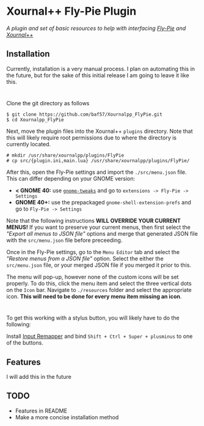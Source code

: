 # Xournal++ Fly-Pie Plugin

*A plugin and set of basic resources to help with interfacing [Fly-Pie](https://github.com/Schneegans/Fly-Pie) and [Xournal++](https://github.com/xournalpp/xournalpp)*


## Installation
Currently, installation is a very manual process. I plan on automating this in the future, but for the sake of this initial release I am going to leave it like this.

#

Clone the git directory as follows
```
$ git clone https://github.com/baf57/Xournalpp_FlyPie.git
$ cd Xournalpp_FlyPie
```

Next, move the plugin files into the Xournal++ `plugins` directory. Note that this will likely require root permissions due to where the directory is currently located.
```
# mkdir /usr/share/xournalpp/plugins/FlyPie
# cp src/{plugin.ini,main.lua} /usr/share/xournalpp/plugins/FlyPie/
```
After this, open the Fly-Pie settings and import the `./src/menu.json` file. This can differ depending on your GNOME version:
* **< GNOME 40:** use [`gnome-tweaks`](https://github.com/GNOME/gnome-tweaks) and go to `extensions -> Fly-Pie -> Settings`
* **GNOME 40+:** use the prepackaged `gnome-shell-extension-prefs` and go to `Fly-Pie -> Settings`
  
Note that the following instructions **WILL OVERRIDE YOUR CURRENT MENUS!** If you want to preserve your current menus, then first select the *"Export all menus to JSON file"* options and merge that generated JSON file with the `src/menu.json` file before preceeding.

Once in the Fly-Pie settings, go to the `Menu Editor` tab and select the *"Restore menus from a JSON file"* option. Select the either the `src/menu.json` file, or your merged JSON file if you merged it prior to this.

The menu will pop-up, however none of the custom icons will be set properly. To do this, click the menu item and select the three vertical dots on the `Icon` bar. Navigate to `./resources` folder and select the appropriate icon. **This will need to be done for every menu item missing an icon**.
#
To get this working with a stylus button, you will likely have to do the following:

Install [Input Remapper](https://github.com/sezanzeb/input-remapper) and bind `Shift + Ctrl + Super + plusminus` to one of the buttons.


## Features
I will add this in the future

## TODO
* Features in README
* Make a more concise installation method